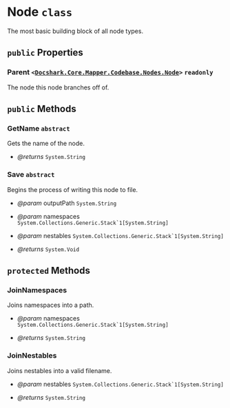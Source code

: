 # Node `class`

The most basic building block of all node types.

## `public` Properties

### Parent <code><<a href="./Node.md">Docshark.Core.Mapper.Codebase.Nodes.Node</a>></code> `readonly`

The node this node branches off of.



## `public` Methods

### GetName `abstract`

Gets the name of the node.

- *@returns* <code title="comments here">System.String</code>

### Save `abstract`

Begins the process of writing this node to file.

- *@param* outputPath <code title="comments here">System.String</code>
- *@param* namespaces <code title="comments here">System.Collections.Generic.Stack`1[System.String]</code>
- *@param* nestables <code title="comments here">System.Collections.Generic.Stack`1[System.String]</code>

- *@returns* <code title="comments here">System.Void</code>

## `protected` Methods

### JoinNamespaces

Joins namespaces into a path.

- *@param* namespaces <code title="comments here">System.Collections.Generic.Stack`1[System.String]</code>

- *@returns* <code title="comments here">System.String</code>

### JoinNestables

Joins nestables into a valid filename.

- *@param* nestables <code title="comments here">System.Collections.Generic.Stack`1[System.String]</code>

- *@returns* <code title="comments here">System.String</code>